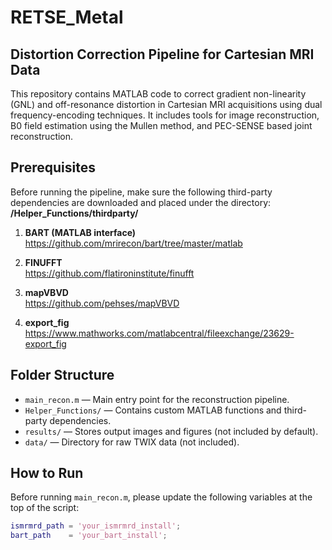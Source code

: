 # RETSE_Metal
## Distortion Correction Pipeline for Cartesian MRI Data

This repository contains MATLAB code to correct gradient non-linearity (GNL) and off-resonance distortion in Cartesian MRI acquisitions using dual frequency-encoding techniques. It includes tools for image reconstruction, B0 field estimation using the Mullen method, and PEC-SENSE based joint reconstruction.

## Prerequisites

Before running the pipeline, make sure the following third-party dependencies are downloaded and placed under the directory: **/Helper_Functions/thirdparty/**
1. **BART (MATLAB interface)**  
   https://github.com/mrirecon/bart/tree/master/matlab

2. **FINUFFT**  
   https://github.com/flatironinstitute/finufft

3. **mapVBVD**  
   https://github.com/pehses/mapVBVD

4. **export_fig**  
   https://www.mathworks.com/matlabcentral/fileexchange/23629-export_fig

## Folder Structure

- `main_recon.m` — Main entry point for the reconstruction pipeline.
- `Helper_Functions/` — Contains custom MATLAB functions and third-party dependencies.
- `results/` — Stores output images and figures (not included by default).
- `data/` — Directory for raw TWIX data (not included).

## How to Run

Before running `main_recon.m`, please update the following variables at the top of the script:

```matlab
ismrmrd_path = 'your_ismrmrd_install';
bart_path    = 'your_bart_install';